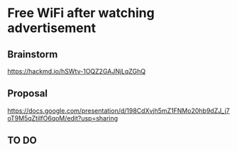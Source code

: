 # Free WiFi after watching advertisement

## Brainstorm

https://hackmd.io/hSWtv-1OQZ2GAJNjLqZGhQ

## Proposal

https://docs.google.com/presentation/d/198CdXvjh5mZ1FNMo20hb9dZJ_j7oT9M5qZtiIfO6qoM/edit?usp=sharing

## TO DO
